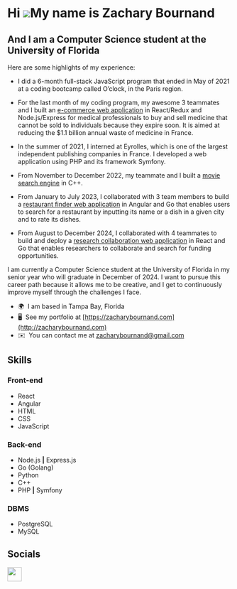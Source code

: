 Hi ![](https://user-images.githubusercontent.com/18350557/176309783-0785949b-9127-417c-8b55-ab5a4333674e.gif)My name is Zachary Bournand
========================================================================================================================================

And I am a Computer Science student at the University of Florida
----------------------------------------------------------------

Here are some highlights of my experience:
* I did a 6-month full-stack JavaScript program that ended in May of 2021 at a coding bootcamp called O’clock, in the Paris region.

* For the last month of my coding program, my awesome 3 teammates and I built an <a href="https://github.com/ZacharyBournand/omedocs-back" target="_blank">e-commerce web application</a> in React/Redux and Node.js/Express for medical professionals to buy and sell medicine that cannot be sold to individuals because they expire soon. It is aimed at reducing the $1.1 billion annual waste of medicine in France.

* In the summer of 2021, I interned at Eyrolles, which is one of the largest independent publishing companies in France. I developed a web application using PHP and its framework Symfony.

* From November to December 2022, my teammate and I built a <a href="https://github.com/ZacharyBournand/movie-search-engine" target="_blank">movie search engine</a> in C++.

* From January to July 2023, I collaborated with 3 team members to build a <a href="https://github.com/ZacharyBournand/crave-finder" target="_blank">restaurant finder web application</a> in Angular and Go that enables users to search for a restaurant by inputting its name or a dish in a given city and to rate its dishes.

* From August to December 2024, I collaborated with 4 teammates to build and deploy a <a href="https://github.com/ysheliakin/pallass" target="_blank">research collaboration web application</a> in React and Go that enables researchers to collaborate and search for funding opportunities.

I am currently a Computer Science student at the University of Florida in my senior year who will graduate in December of 2024. I want to pursue this career path because it allows me to be creative, and I get to continuously improve myself through the challenges I face.


* 🌍  I am based in Tampa Bay, Florida
* 🖥️  See my portfolio at [https://zacharybournand.com](http://zacharybournand.com)
* ✉️  You can contact me at [zacharybournand@gmail.com](mailto:zacharybournand@gmail.com)


## Skills
### Front-end
- React
- Angular
- HTML  
- CSS
- JavaScript 

### Back-end
- Node.js **|** Express.js
- Go (Golang)
- Python
- C++
- PHP **|** Symfony

### DBMS
- PostgreSQL    
- MySQL


## Socials
<a href="https://www.linkedin.com/in/zacharybournand/" target="_blank" rel="noreferrer"><img src="https://raw.githubusercontent.com/danielcranney/readme-generator/main/public/icons/socials/linkedin.svg" width="32" height="32" /></a></p>
